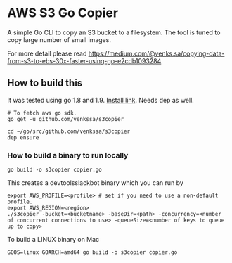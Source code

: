 # AWS S3 Go Copier

A simple Go CLI to copy an S3 bucket to a filesystem. The tool is tuned to copy large number of small images.

For more detail please read https://medium.com/@venks.sa/copying-data-from-s3-to-ebs-30x-faster-using-go-e2cdb1093284


## How to build this

It was tested using go 1.8 and 1.9. [Install link](https://golang.org/doc/install#osx). Needs dep as well.

```
# To fetch aws go sdk.
go get -u github.com/venkssa/s3copier

cd ~/go/src/github.com/venkssa/s3copier
dep ensure
```

### How to build a binary to run locally
```
go build -o s3copier copier.go
```

This creates a devtoolsslackbot binary which you can run by
```
export AWS_PROFILE=<profile> # set if you need to use a non-default profile.
export AWS_REGION=<region> 
./s3copier -bucket=<bucketname> -baseDir=<path> -concurrency=<number of concurrent connections to use> -queueSize=<number of keys to queue up to copy>
```

To build a LINUX binary on Mac
```
GOOS=linux GOARCH=amd64 go build -o s3copier copier.go
```
